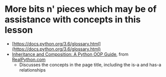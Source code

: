 # More bits n' pieces which may be of assistance with concepts in this lesson
- [https://docs.python.org/3.6/glossary.html](https://docs.python.org/3.6/glossary.html)
- [Inheritance and Composition: A Python OOP Guide](https://realpython.com/inheritance-composition-python/), from [RealPython.com](https://realpython.com/)
  - Discusses the concepts in the page title, including the is-a and has-a relationships
